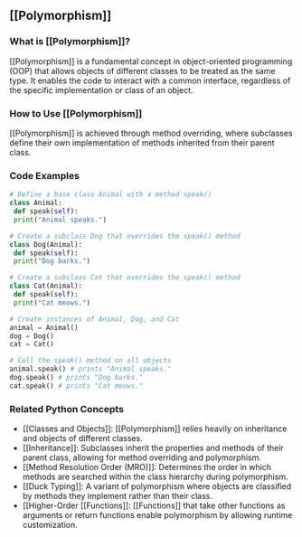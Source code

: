 ## [[Polymorphism]]

### What is [[Polymorphism]]?
 [[Polymorphism]] is a fundamental concept in object-oriented programming (OOP) that allows objects of different classes to be treated as the same type. It enables the code to interact with a common interface, regardless of the specific implementation or class of an object.

### How to Use [[Polymorphism]]
 [[Polymorphism]] is achieved through method overriding, where subclasses define their own implementation of methods inherited from their parent class.

### Code Examples
```python
# Define a base class Animal with a method speak()
class Animal:
 def speak(self):
 print("Animal speaks.")

# Create a subclass Dog that overrides the speak() method
class Dog(Animal):
 def speak(self):
 print("Dog barks.")

# Create a subclass Cat that overrides the speak() method
class Cat(Animal):
 def speak(self):
 print("Cat meows.")

# Create instances of Animal, Dog, and Cat
animal = Animal()
dog = Dog()
cat = Cat()

# Call the speak() method on all objects
animal.speak() # prints "Animal speaks."
dog.speak() # prints "Dog barks."
cat.speak() # prints "Cat meows."
```

### Related Python Concepts
- [[Classes and Objects]]: [[Polymorphism]] relies heavily on inheritance and objects of different classes.
- [[Inheritance]]: Subclasses inherit the properties and methods of their parent class, allowing for method overriding and polymorphism.
- [[Method Resolution Order (MRO)]]: Determines the order in which methods are searched within the class hierarchy during polymorphism.
- [[Duck Typing]]: A variant of polymorphism where objects are classified by methods they implement rather than their class.
- [[Higher-Order [[Functions]]: [[Functions]] that take other functions as arguments or return functions enable polymorphism by allowing runtime customization.